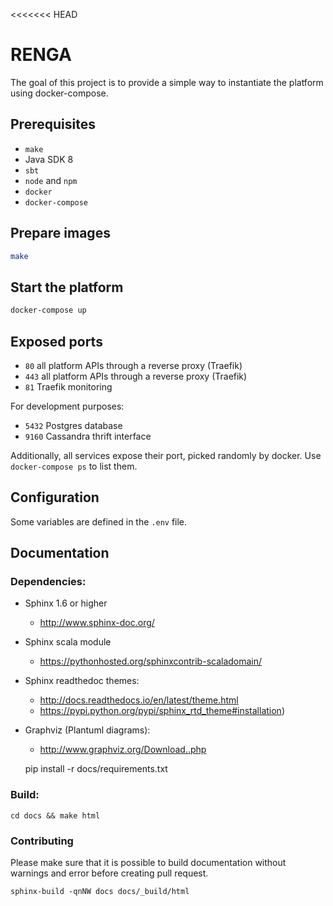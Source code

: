 <<<<<<< HEAD
<!-- # -*- coding: utf-8 -*-
#
# Copyright 2017 Swiss Data Science Center
#
# Licensed under the Apache License, Version 2.0 (the "License");
# you may not use this file except in compliance with the License.
# You may obtain a copy of the License at
#
#     http://www.apache.org/licenses/LICENSE-2.0
#
# Unless required by applicable law or agreed to in writing, software
# distributed under the License is distributed on an "AS IS" BASIS,
# WITHOUT WARRANTIES OR CONDITIONS OF ANY KIND, either express or implied.
# See the License for the specific language governing permissions and
# limitations under the License.
 -->

# RENGA

The goal of this project is to provide a simple way to
instantiate the platform using docker-compose.

## Prerequisites

- `make`
- Java SDK 8
- `sbt`
- `node` and `npm`
- `docker`
- `docker-compose`

## Prepare images

```bash
make
```

## Start the platform

```bash
docker-compose up
```

## Exposed ports

- `80` all platform APIs through a reverse proxy (Traefik)
- `443` all platform APIs through a reverse proxy (Traefik)
- `81` Traefik monitoring

For development purposes:
- `5432` Postgres database
- `9160` Cassandra thrift interface

Additionally, all services expose their port, picked randomly by docker.
Use `docker-compose ps` to list them.

## Configuration

Some variables are defined in the `.env` file.

##  Documentation

### Dependencies:

* Sphinx 1.6 or higher

    * http://www.sphinx-doc.org/

* Sphinx scala module

    * https://pythonhosted.org/sphinxcontrib-scaladomain/

* Sphinx readthedoc themes:

    * http://docs.readthedocs.io/en/latest/theme.html
    * https://pypi.python.org/pypi/sphinx_rtd_theme#installation)

* Graphviz (Plantuml diagrams):

    * http://www.graphviz.org/Download..php

    pip install -r docs/requirements.txt

### Build:

    cd docs && make html

### Contributing

Please make sure that it is possible to build documentation without
warnings and error before creating pull request.

    sphinx-build -qnNW docs docs/_build/html
